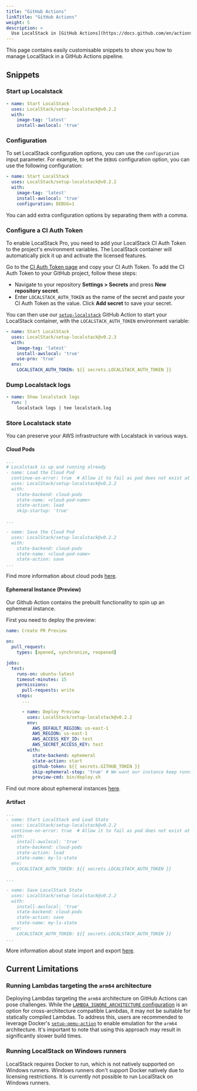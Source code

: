 ```yaml
---
title: "GitHub Actions"
linkTitle: "GitHub Actions"
weight: 5
description: >
  Use LocalStack in [GitHub Actions](https://docs.github.com/en/actions)
---
```


This page contains easily customisable snippets to show you how to manage LocalStack in a GitHub Actions pipeline.

## Snippets

### Start up Localstack

```yaml
- name: Start LocalStack
  uses: LocalStack/setup-localstack@v0.2.2
  with:
    image-tag: 'latest'
    install-awslocal: 'true'
```

### Configuration

To set LocalStack configuration options, you can use the `configuration` input parameter.
For example, to set the `DEBUG` configuration option, you can use the following configuration:

```yml
- name: Start LocalStack
  uses: LocalStack/setup-localstack@v0.2.2
  with:
    image-tag: 'latest'
    install-awslocal: 'true'
    configuration: DEBUG=1
```

You can add extra configuration options by separating them with a comma.

### Configure a CI Auth Token

To enable LocalStack Pro, you need to add your LocalStack CI Auth Token to the project's environment variables.
The LocalStack container will automatically pick it up and activate the licensed features.

Go to the [CI Auth Token page](https://app.localstack.cloud/workspace/auth-tokens) and copy your CI Auth Token.
To add the CI Auth Token to your GitHub project, follow these steps:

- Navigate to your repository **Settings > Secrets** and press **New repository secret**.
- Enter `LOCALSTACK_AUTH_TOKEN` as the name of the secret and paste your CI Auth Token as the value.
Click **Add secret** to save your secret.

You can then use our [`setup-localstack`](https://github.com/localstack/setup-localstack) GitHub Action to start your LocalStack container, with the `LOCALSTACK_AUTH_TOKEN` environment variable:

```yaml
- name: Start LocalStack
  uses: LocalStack/setup-localstack@v0.2.3
  with:
    image-tag: 'latest'
    install-awslocal: 'true'
    use-pro: 'true'
  env:
    LOCALSTACK_AUTH_TOKEN: ${{ secrets.LOCALSTACK_AUTH_TOKEN }}
```

### Dump Localstack logs

```yaml
- name: Show localstack logs
  run: |
    localstack logs | tee localstack.log
```

### Store Localstack state

You can preserve your AWS infrastructure with Localstack in various ways.

#### Cloud Pods

```yaml
...
# Localstack is up and running already
- name: Load the Cloud Pod 
  continue-on-error: true  # Allow it to fail as pod does not exist at first run
  uses: LocalStack/setup-localstack@v0.2.2
  with:
    state-backend: cloud-pods
    state-name: <cloud-pod-name>
    state-action: load
    skip-startup: 'true'

...

- name: Save the Cloud Pod 
  uses: LocalStack/setup-localstack@v0.2.2
  with:
    state-backend: cloud-pods
    state-name: <cloud-pod-name>
    state-action: save
...
```

Find more information about cloud pods [here](/user-guide/state-management/cloud-pods/).

#### Ephemeral Instance (Preview)

Our Github Action contains the prebuilt functionality to spin up an ephemeral instance.

First you need to deploy the preview:

```yaml
name: Create PR Preview

on:
  pull_request:
    types: [opened, synchronize, reopened]

jobs:
  test:
    runs-on: ubuntu-latest
    timeout-minutes: 15
    permissions:
      pull-requests: write
    steps:
      ...

      - name: Deploy Preview
        uses: LocalStack/setup-localstack@v0.2.2
        env:
          AWS_DEFAULT_REGION: us-east-1
          AWS_REGION: us-east-1
          AWS_ACCESS_KEY_ID: test
          AWS_SECRET_ACCESS_KEY: test
        with:
          state-backend: ephemeral
          state-action: start
          github-token: ${{ secrets.GITHUB_TOKEN }}
          skip-ephemeral-stop: 'true' # We want our instance keep running
          preview-cmd: bin/deploy.sh
```

Find out more about ephemeral instances [here](/user-guide/cloud-sandbox/).

#### Artifact

```yaml
...
- name: Start LocalStack and Load State
  uses: LocalStack/setup-localstack@v0.2.2
  continue-on-error: true  # Allow it to fail as pod does not exist at first run
  with:
    install-awslocal: 'true'
    state-backend: cloud-pods
    state-action: load
    state-name: my-ls-state
  env:
    LOCALSTACK_AUTH_TOKEN: ${{ secrets.LOCALSTACK_AUTH_TOKEN }}

...

- name: Save LocalStack State
  uses: LocalStack/setup-localstack@v0.2.2
  with:
    install-awslocal: 'true'
    state-backend: cloud-pods
    state-action: save
    state-name: my-ls-state
  env:
    LOCALSTACK_AUTH_TOKEN: ${{ secrets.LOCALSTACK_AUTH_TOKEN }}
...
```

More information about state import and export [here](/user-guide/state-management/export-import-state).

## Current Limitations

### Running Lambdas targeting the `arm64` architecture

Deploying Lambdas targeting the `arm64` architecture on GitHub Actions can pose challenges.
While the [`LAMBDA_IGNORE_ARCHITECTURE` configuration](https://docs.localstack.cloud/references/configuration/#lambda) is an option for cross-architecture compatible Lambdas, it may not be suitable for statically compiled Lambdas.
To address this, users are recommended to leverage Docker's [`setup-qemu-action`](https://github.com/docker/setup-qemu-action) to enable emulation for the `arm64` architecture.
It's important to note that using this approach may result in significantly slower build times.

### Running LocalStack on Windows runners

LocalStack requires Docker to run, which is not natively supported on Windows runners.
Windows runners don't support Docker natively due to licensing restrictions.
It is currently not possible to run LocalStack on Windows runners.
